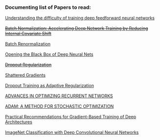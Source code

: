 ### Documenting list of Papers to read:

[Understanding the difficulty of training deep feedforward neural networks](http://jmlr.org/proceedings/papers/v9/glorot10a/glorot10a.pdf)
<br/><br/>
<strike>[Batch Normalization: Accelerating Deep Network Training by Reducing Internal Covariate Shift](https://arxiv.org/pdf/1502.03167.pdf)</strike>
<br/><br/>
[Batch Renormalization](https://arxiv.org/pdf/1702.03275.pdf)
<br/><br/>
[Opening the Black Box of Deep Neural Nets](https://arxiv.org/pdf/1703.00810.pdf)
<br/><br/>
<strike>[Dropout Regularization](http://www.cs.toronto.edu/~rsalakhu/papers/srivastava14a.pdf)</strike>
<br/><br/>
[Shattered Gradients](https://arxiv.org/pdf/1702.08591.pdf)
<br/><br/>
[Dropout Training as Adaptive Regularization](http://papers.nips.cc/paper/4882-dropout-training-as-adaptive-regularization.pdf)
<br/><br/>
[ADVANCES IN OPTIMIZING RECURRENT NETWORKS](https://arxiv.org/pdf/1212.0901v2.pdf)
<br/><br/>
[ADAM: A METHOD FOR STOCHASTIC OPTIMIZATION](https://arxiv.org/pdf/1412.6980.pdf)
<br/><br/>
[Practical Recommendations for Gradient-Based Training of Deep Architectures](https://arxiv.org/pdf/1206.5533v2.pdf)
<br/><br/>
[ImageNet Classification with Deep Convolutional Neural Networks](http://papers.nips.cc/paper/4824-imagenet-classification-with-deep-convolutional-neural-networks.pdf)

